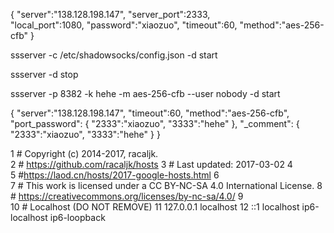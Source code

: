 {
          "server":"138.128.198.147",
          "server_port":2333,   
          "local_port":1080,
          "password":"xiaozuo", 
          "timeout":60,
          "method":"aes-256-cfb" 
}

ssserver -c /etc/shadowsocks/config.json -d start

ssserver -d stop

ssserver -p 8382 -k hehe -m aes-256-cfb --user nobody -d start



{
        "server":"138.128.198.147",
        "timeout":60,
        "method":"aes-256-cfb",
        "port_password":
        {
                "2333":"xiaozuo",
                "3333":"hehe"
        },
        "_comment":
        {
                "2333":"xiaozuo",
                "3333":"hehe"
        }
}



   1 # Copyright (c) 2014-2017, racaljk.                                        
   2 # https://github.com/racaljk/hosts
   3 # Last updated: 2017-03-02
   4  
   5 #https://laod.cn/hosts/2017-google-hosts.html
   6  
   7 # This work is licensed under a CC BY-NC-SA 4.0 International License.
   8 # https://creativecommons.org/licenses/by-nc-sa/4.0/
   9  
  10 # Localhost (DO NOT REMOVE)
  11 127.0.0.1   localhost
  12 ::1 localhost ip6-localhost ip6-loopback
